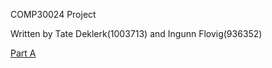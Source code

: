 COMP30024 Project

Written by Tate Deklerk(1003713) and Ingunn Flovig(936352)


[Part A](https://github.com/iflovig/m3ndax/archive/0.1.zip)
